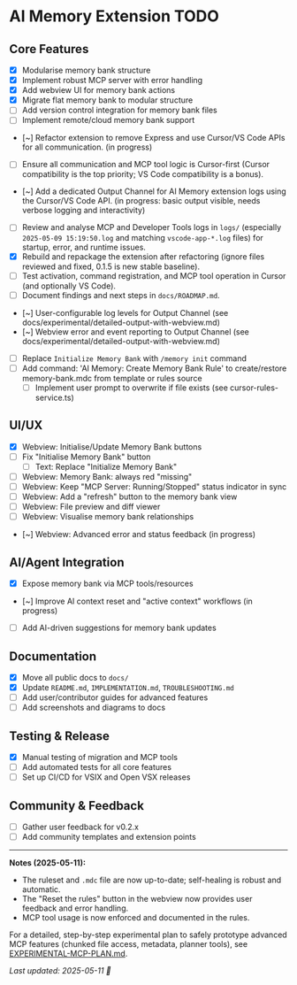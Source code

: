 # AI Memory Extension TODO

## Core Features

-   [x] Modularise memory bank structure
-   [x] Implement robust MCP server with error handling
-   [x] Add webview UI for memory bank actions
-   [x] Migrate flat memory bank to modular structure
-   [ ] Add version control integration for memory bank files
-   [ ] Implement remote/cloud memory bank support
-   [~] Refactor extension to remove Express and use Cursor/VS Code APIs for all communication. (in progress)
-   [ ] Ensure all communication and MCP tool logic is Cursor-first (Cursor compatibility is the top priority; VS Code compatibility is a bonus).
-   [~] Add a dedicated Output Channel for AI Memory extension logs using the Cursor/VS Code API. (in progress: basic output visible, needs verbose logging and interactivity)
-   [ ] Review and analyse MCP and Developer Tools logs in `logs/` (especially `2025-05-09 15:19:50.log` and matching `vscode-app-*.log` files) for startup, error, and runtime issues.
-   [x] Rebuild and repackage the extension after refactoring (ignore files reviewed and fixed, 0.1.5 is new stable baseline).
-   [ ] Test activation, command registration, and MCP tool operation in Cursor (and optionally VS Code).
-   [ ] Document findings and next steps in `docs/ROADMAP.md`.
-   [~] User-configurable log levels for Output Channel (see docs/experimental/detailed-output-with-webview.md)
-   [~] Webview error and event reporting to Output Channel (see docs/experimental/detailed-output-with-webview.md)
-   [ ] Replace `Initialize Memory Bank` with `/memory init` command
-   [ ] Add command: 'AI Memory: Create Memory Bank Rule' to create/restore memory-bank.mdc from template or rules source
    -   [ ] Implement user prompt to overwrite if file exists (see cursor-rules-service.ts)

## UI/UX

-   [x] Webview: Initialise/Update Memory Bank buttons
-   [ ] Fix "Initialise Memory Bank" button
    -   [ ] Text: Replace "Initialize Memory Bank"
-   [ ] Webview: Memory Bank: always red "missing"
-   [ ] Webview: Keep "MCP Server: Running/Stopped" status indicator in sync
-   [ ] Webview: Add a "refresh" button to the memory bank view
-   [ ] Webview: File preview and diff viewer
-   [ ] Webview: Visualise memory bank relationships
-   [~] Webview: Advanced error and status feedback (in progress)

## AI/Agent Integration

-   [x] Expose memory bank via MCP tools/resources
-   [~] Improve AI context reset and "active context" workflows (in progress)
-   [ ] Add AI-driven suggestions for memory bank updates

## Documentation

-   [x] Move all public docs to `docs/`
-   [x] Update `README.md`, `IMPLEMENTATION.md`, `TROUBLESHOOTING.md`
-   [ ] Add user/contributor guides for advanced features
-   [ ] Add screenshots and diagrams to docs

## Testing & Release

-   [x] Manual testing of migration and MCP tools
-   [ ] Add automated tests for all core features
-   [ ] Set up CI/CD for VSIX and Open VSX releases

## Community & Feedback

-   [ ] Gather user feedback for v0.2.x
-   [ ] Add community templates and extension points

---

**Notes (2025-05-11):**
- The ruleset and `.mdc` file are now up-to-date; self-healing is robust and automatic.
- The "Reset the rules" button in the webview now provides user feedback and error handling.
- MCP tool usage is now enforced and documented in the rules.

For a detailed, step-by-step experimental plan to safely prototype advanced MCP features (chunked file access, metadata, planner tools), see [EXPERIMENTAL-MCP-PLAN.md](../experimental/EXPERIMENTAL-MCP-PLAN.md).

_Last updated: 2025-05-11 🐹_
